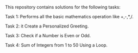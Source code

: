 This repository contains solutions for the following tasks:

Task 1: Performs all the basic mathematics operation like +,-,*,/.

Task 2: it Create a Personalized Greeting.

Task 3: Check if a Number is Even or Odd.

Task 4: Sum of Integers from 1 to 50 Using a Loop.

